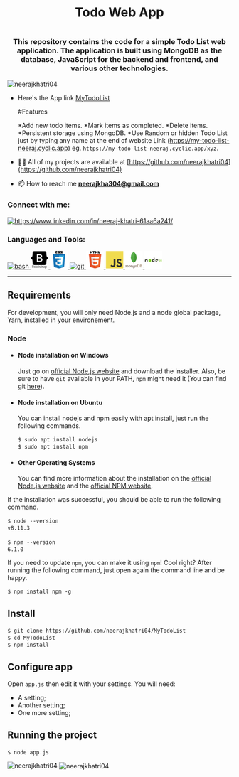 <h1 align="center">Todo Web App<h1>

<h3 align="center">This repository contains the code for a simple Todo List web application. The application is built using MongoDB as the database, JavaScript for the backend and frontend, and various other technologies.</h3>

<p align="left"> <img src="https://komarev.com/ghpvc/?username=neerajkhatri04&label=Profile%20views&color=0e75b6&style=flat" alt="neerajkhatri04" /> </p>

- Here's the App link [MyTodoList](https://my-todo-list-neeraj.cyclic.app)
  
  #Features
  
  *Add new todo items.
  *Mark items as completed.
  *Delete items.
  *Persistent storage using MongoDB.
  *Use Random or hidden Todo List just by typing any name at the end of website Link (https://my-todo-list-neeraj.cyclic.app) eg. `https://my-todo-list-neeraj.cyclic.app/xyz`.


- 👨‍💻 All of my projects are available at [https://github.com/neerajkhatri04](https://github.com/neerajkhatri04)

- 📫 How to reach me **neerajkha304@gmail.com**

<h3 align="left">Connect with me:</h3>
<p align="left">
<a href="https://linkedin.com/in/https://www.linkedin.com/in/neeraj-khatri-61aa6a241/" target="blank"><img align="center" src="https://raw.githubusercontent.com/rahuldkjain/github-profile-readme-generator/master/src/images/icons/Social/linked-in-alt.svg" alt="https://www.linkedin.com/in/neeraj-khatri-61aa6a241/" height="30" width="40" /></a>
</p>

<h3 align="left">Languages and Tools:</h3>
<p align="left"> <a href="https://www.gnu.org/software/bash/" target="_blank" rel="noreferrer"> <img src="https://www.vectorlogo.zone/logos/gnu_bash/gnu_bash-icon.svg" alt="bash" width="40" height="40"/> </a> <a href="https://getbootstrap.com" target="_blank" rel="noreferrer"> <img src="https://raw.githubusercontent.com/devicons/devicon/master/icons/bootstrap/bootstrap-plain-wordmark.svg" alt="bootstrap" width="40" height="40"/> </a> <a href="https://www.w3schools.com/css/" target="_blank" rel="noreferrer"> <img src="https://raw.githubusercontent.com/devicons/devicon/master/icons/css3/css3-original-wordmark.svg" alt="css3" width="40" height="40"/> </a> <a href="https://git-scm.com/" target="_blank" rel="noreferrer"> <img src="https://www.vectorlogo.zone/logos/git-scm/git-scm-icon.svg" alt="git" width="40" height="40"/> </a> <a href="https://www.w3.org/html/" target="_blank" rel="noreferrer"> <img src="https://raw.githubusercontent.com/devicons/devicon/master/icons/html5/html5-original-wordmark.svg" alt="html5" width="40" height="40"/> </a> <a href="https://developer.mozilla.org/en-US/docs/Web/JavaScript" target="_blank" rel="noreferrer"> <img src="https://raw.githubusercontent.com/devicons/devicon/master/icons/javascript/javascript-original.svg" alt="javascript" width="40" height="40"/> </a> <a href="https://www.mongodb.com/" target="_blank" rel="noreferrer"> <img src="https://raw.githubusercontent.com/devicons/devicon/master/icons/mongodb/mongodb-original-wordmark.svg" alt="mongodb" width="40" height="40"/> </a> <a href="https://nodejs.org" target="_blank" rel="noreferrer"> <img src="https://raw.githubusercontent.com/devicons/devicon/master/icons/nodejs/nodejs-original-wordmark.svg" alt="nodejs" width="40" height="40"/> </a> </p>
  
  
  ---
## Requirements

For development, you will only need Node.js and a node global package, Yarn, installed in your environement.

### Node
- #### Node installation on Windows

  Just go on [official Node.js website](https://nodejs.org/) and download the installer.
Also, be sure to have `git` available in your PATH, `npm` might need it (You can find git [here](https://git-scm.com/)).

- #### Node installation on Ubuntu

  You can install nodejs and npm easily with apt install, just run the following commands.

      $ sudo apt install nodejs
      $ sudo apt install npm

- #### Other Operating Systems
  You can find more information about the installation on the [official Node.js website](https://nodejs.org/) and the [official NPM website](https://npmjs.org/).

If the installation was successful, you should be able to run the following command.

    $ node --version
    v8.11.3

    $ npm --version
    6.1.0

If you need to update `npm`, you can make it using `npm`! Cool right? After running the following command, just open again the command line and be happy.

    $ npm install npm -g

## Install

    $ git clone https://github.com/neerajkhatri04/MyTodoList
    $ cd MyTodoList
    $ npm install

## Configure app

Open `app.js` then edit it with your settings. You will need:

- A setting;
- Another setting;
- One more setting;

## Running the project

    $ node app.js


<p><img align="left" src="https://github-readme-stats.vercel.app/api/top-langs?username=neerajkhatri04&show_icons=true&locale=en&layout=compact" alt="neerajkhatri04" /></p>

<p>&nbsp;<img align="center" src="https://github-readme-stats.vercel.app/api?username=neerajkhatri04&show_icons=true&locale=en" alt="neerajkhatri04" /></p>
